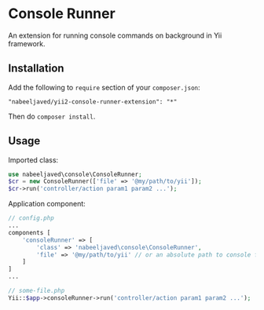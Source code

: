 Console Runner
==============

An extension for running console commands on background in Yii framework.

Installation
------------

Add the following to `require` section of your `composer.json`:

```
"nabeeljaved/yii2-console-runner-extension": "*"
```

Then do `composer install`.

Usage
-----

Imported class:

```php
use nabeeljaved\console\ConsoleRunner;
$cr = new ConsoleRunner(['file' => '@my/path/to/yii']);
$cr->run('controller/action param1 param2 ...');
```

Application component:

```php
// config.php
...
components [
    'consoleRunner' => [
        'class' => 'nabeeljaved\console\ConsoleRunner',
        'file' => '@my/path/to/yii' // or an absolute path to console file
    ]
]
...

// some-file.php
Yii::$app->consoleRunner->run('controller/action param1 param2 ...');
```